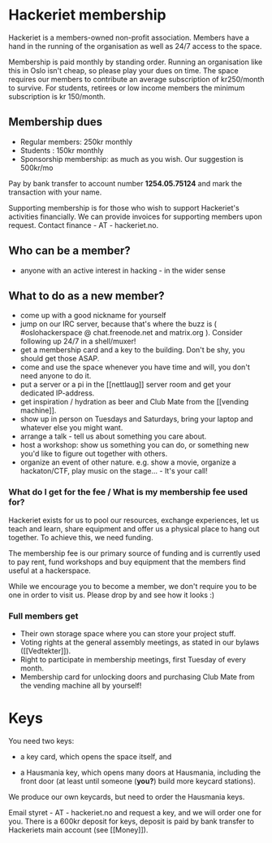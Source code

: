 Hackeriet membership
====================

Hackeriet is a members-owned non-profit association. Members have a hand
in the running of the organisation as well as 24/7 access to the space.

Membership is paid monthly by standing order. Running an organisation
like this in Oslo isn't cheap, so please play your dues on time. The
space requires our members to contribute an average subscription of
kr250/month to survive. For students, retirees or low income members the
minimum subscription is kr 150/month.

Membership dues
---------------

-   Regular members: 250kr monthly
-   Students : 150kr monthly
-   Sponsorship membership: as much as you wish. Our suggestion is
    500kr/mo

Pay by bank transfer to account number **1254.05.75124** and mark the
transaction with your name.

Supporting membership is for those who wish to support Hackeriet's
activities financially. We can provide invoices for supporting members
upon request. Contact finance - AT - hackeriet.no.

Who can be a member?
--------------------

-   anyone with an active interest in hacking - in the wider sense

What to do as a new member?
---------------------------

-   come up with a good nickname for yourself
-   jump on our IRC server, because that's where the buzz is (
    \#oslohackerspace @ chat.freenode.net and matrix.org ). Consider
    following up 24/7 in a shell/muxer!
-   get a membership card and a key to the building. Don't be shy, you
    should get those ASAP.
-   come and use the space whenever you have time and will, you don't
    need anyone to do it.
-   put a server or a pi in the \[\[nettlaug\]\] server room and get
    your dedicated IP-address.
-   get inspiration / hydration as beer and Club Mate from the
    \[\[vending machine\]\].
-   show up in person on Tuesdays and Saturdays, bring your laptop and
    whatever else you might want.
-   arrange a talk - tell us about something you care about.
-   host a workshop: show us something you can do, or something new
    you'd like to figure out together with others.
-   organize an event of other nature. e.g. show a movie, organize a
    hackaton/CTF, play music on the stage... - It's your call!

### What do I get for the fee / What is my membership fee used for?

Hackeriet exists for us to pool our resources, exchange experiences, let
us teach and learn, share equipment and offer us a physical place to
hang out together. To achieve this, we need funding.

The membership fee is our primary source of funding and is currently
used to pay rent, fund workshops and buy equipment that the members find
useful at a hackerspace.

While we encourage you to become a member, we don't require you to be
one in order to visit us. Please drop by and see how it looks :)

### Full members get

-   Their own storage space where you can store your project stuff.
-   Voting rights at the general assembly meetings, as stated in our
    bylaws (\[\[Vedtekter\]\]).
-   Right to participate in membership meetings, first Tuesday of every
    month.
-   Membership card for unlocking doors and purchasing Club Mate from
    the vending machine all by yourself!

Keys
====

You need two keys:

-   a key card, which opens the space itself, and

<!-- -->

-   a Hausmania key, which opens many doors at Hausmania, including the
    front door (at least until someone (**you?**) build more keycard
    stations).

We produce our own keycards, but need to order the Hausmania keys.

Email styret - AT - hackeriet.no and request a key, and we will order
one for you. There is a 600kr deposit for keys, deposit is paid by bank
transfer to Hackeriets main account (see \[\[Money\]\]).
